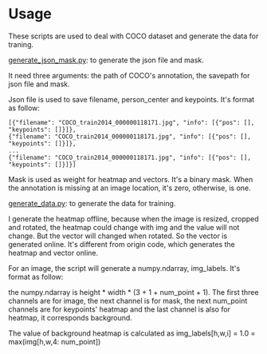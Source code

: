# Usage

These scripts are used to deal with COCO dataset and generate the data for traning.

[generate_json_mask.py](https://github.com/last-one/pytorch_realtime_multi-person_pose_estimation/blob/master/preprocessing/generate_json_mask.py): to generate the json file and mask.

It need three arguments: the path of COCO's annotation, the savepath for json file and mask.

Json file is used to save filename, person_center and keypoints. It's format as follow:
```
[{"filename": "COCO_train2014_000000118171.jpg", "info": [{"pos": [], "keypoints": []}]},
{"filename": "COCO_train2014_000000118171.jpg", "info": [{"pos": [], "keypoints": []}]},
...
{"filename": "COCO_train2014_000000118171.jpg", "info": [{"pos": [], "keypoints": []}]}]
```

Mask is used as weight for heatmap and vectors. It's a binary mask. When the annotation is missing at an image location, it's zero, otherwise, is one.

[generate_data.py](https://github.com/last-one/pytorch_realtime_multi-person_pose_estimation/blob/master/preprocessing/generate_data.py): to generate the data for training.

I generate the heatmap offline, because when the image is resized, cropped and rotated, the heatmap could change with img and the value will not change. But the vector will changed when rotated. So the vector is generated online. It's different from origin code, which generates the heatmap and vector online.

For an image, the script will generate a numpy.ndarray, img_labels. It's format as follow:

the numpy.ndarray is height * width * (3 + 1 + num_point + 1). The first three channels are for image, the next channel is for mask, the next num_point channels are for keypoints' heatmap and the last channel is also for heatmap, it corresponds background.

The value of background heatmap is calculated as img_labels[h,w,i] = 1.0 = max(img[h,w,4: num_point])
